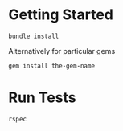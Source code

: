 # Getting Started # 
```bundle install```

Alternatively for particular gems

```gem install the-gem-name```

# Run Tests # 
```rspec```
